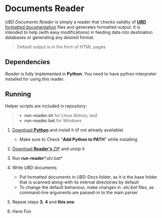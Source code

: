 # Documents Reader

*UBD Documents Reader* is simply a reader that checks validity of [**UBD** formatted documentation](https://github.com/ubrant/documents-format) files and generates formatted output. It is intended to help (with easy modifications) in feeding data into destination databases or generating any desired format.

> Default output is in the form of HTML pages

## Dependencies

*Reader* is fully implemented in **Python**. You need to have python interpreter installed for using this reader.

## Running

Helper scripts are included in repository:

> * **run-reader.sh** for Linux distros; *and*
> * **run-reader.bat** for Windows


1. [Download **Python**](https://www.python.org/downloads/) and install it (if not already available)
    - Make sure to Check "**Add Python to PATH**" while installing

2. [Download **Reader's** ZIP](https://github.com/ubrant/documents-reader/archive/refs/heads/main.zip) and unzip it
3. Run **run-reader***.sh/.bat*
4. Write *UBD* documents
    - Put formatted documents in UBD-Docs folder, as it is the base folder that is scanned along-with its internal directories by default
    - To change the default behaviour, make changes in *.sh/.bat* files, as command-line arguments are passed-in to the main parser
5. Repeat steps **3**, **4** and **this one**
6. Have Fun
